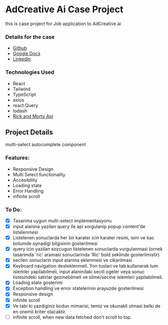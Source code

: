 # AdCreative Ai Case Project

this is case project for Job application to AdCreative.ai

### Details for the case

- [Github ](https://github.com/sahinkutlu/frontend-case/tree/main)
- [Google Docs](https://docs.google.com/document/d/1WBbK7d7Ft3HE0qPyYmnV_uhyBdjdGBpB8rVId3L-bzs/edit?usp=sharing)
- [Linkedin](https://www.linkedin.com/jobs/search/?currentJobId=3908558482&distance=25&f_TPR=r604800&geoId=102105699&keywords=react&origin=JOB_SEARCH_PAGE_JOB_FILTER&refresh=true&start=25)

### Technologies Used

- React
- Tailwind
- TypeScript
- axios
- react Query
- lodash
- [Rick and Morty Api](https://rickandmortyapi.com/documentation/#introduction)

## Project Details

multi-select autocomplete component

### Features:

- Responsive Design
- Multi Select functionality
- Accesibility
- Loading state
- Error Handling
- infinite scroll

### To Do:

- [x] Tasarima uygun multi-select implementasyonu
- [x] input alanina yazilan query ile api sorgulanip popup content'de listelenmesi
- [x] Listelenen sonuclarda her bir karater icin karater resmi, ismi ve kac bolumde oynadigi bilgisinin gosterilmesi
- [x] query icin yazilan sozcugun listelenen sonuclarda vurgulanmasi (ornek tasarimda 'ric' aramasi sonuclarinda 'Ric' bold seklinde gosterilmistir)
- [x] secilen sonuclarin input alanina eklenmesi ve cikarilmasi
- [x] Keyboard navigation desteklenmeli. Yon tuslari ve tab kullanarak tum islemler yapilabilmeli, input alanindaki secili ogeler veya sonuc listesindeki satirlar gezinebilmeli ve silme/secme islemleri yapilabilmeli.
- [x] Loading state gosterimi
- [x] Exception handling ve error statelerinin arayuzde gosterilmesi
- [x] Responsive design
- [x] infinite scroll
- [x] Ve tabi ki yazdiginiz kodun mimarisi, temiz ve okunakli olmasi belki de en onemli kriter olacaktir.
- [ ] infinite scroll, when new data fetched don't scroll to top.
